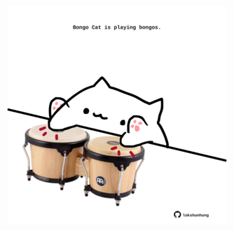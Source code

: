 <!-- built at 16/02/2024, 19:00:47 UTC -->
<p align="center">
  <img width="500" height="500" src="./ReadmeImage.svg">
</p>
